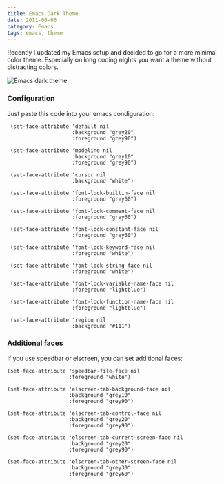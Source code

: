 ```yaml
--- 
title: Emacs Dark Theme
date: 2011-06-06
category: Emacs
tags: emacs, theme
---
```


Recently I updated my Emacs setup and decided to go for a more minimal
color theme. Especially on long coding nights you want a theme without
distracting colors.

![Emacs dark theme][1]


### Configuration

Just paste this code into your emacs condiguration:

    
     (set-face-attribute 'default nil
                         :background "grey20"
                         :foreground "grey90")
      
     (set-face-attribute 'modeline nil
                         :background "grey10"
                         :foreground "grey90")
      
     (set-face-attribute 'cursor nil
                         :background "white")
      
     (set-face-attribute 'font-lock-builtin-face nil
                         :foreground "grey60")
      
     (set-face-attribute 'font-lock-comment-face nil
                         :foreground "grey60")
      
     (set-face-attribute 'font-lock-constant-face nil
                         :foreground "grey60")
      
     (set-face-attribute 'font-lock-keyword-face nil
                         :foreground "white")
      
     (set-face-attribute 'font-lock-string-face nil
                         :foreground "white")
      
     (set-face-attribute 'font-lock-variable-name-face nil
                         :foreground "lightblue")
      
     (set-face-attribute 'font-lock-function-name-face nil
                         :foreground "lightblue")
      
     (set-face-attribute 'region nil
                         :background "#111")                    


### Additional faces

If you use speedbar or elscreen, you can set additional faces:


    (set-face-attribute 'speedbar-file-face nil
                        :foreground "white")
     
    (set-face-attribute 'elscreen-tab-background-face nil
                        :background "grey10"
                        :foreground "grey90")
     
    (set-face-attribute 'elscreen-tab-control-face nil
                        :background "grey20"
                        :foreground "grey90")
     
    (set-face-attribute 'elscreen-tab-current-screen-face nil
                        :background "grey20"
                        :foreground "grey90")
     
    (set-face-attribute 'elscreen-tab-other-screen-face nil
                        :background "grey30"
                        :foreground "grey60")



[1]: http://www.matthias-georgi.de/images/emacs-dark-theme.png
